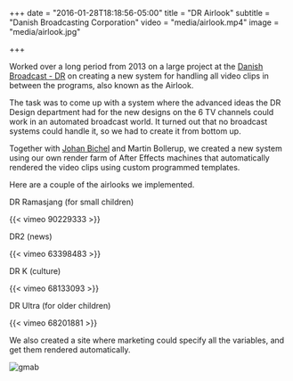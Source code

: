 +++
date = "2016-01-28T18:18:56-05:00"
title = "DR Airlook"
subtitle = "Danish Broadcasting Corporation"
video = "media/airlook.mp4"
image = "media/airlook.jpg"

+++

Worked over a long period from 2013 on a large project at the [Danish Broadcast - DR](http://dr.dk) on creating a new system for handling all video clips in between the programs, also known as the Airlook. 

The task was to come up with a system where the advanced ideas the DR Design department had for the new designs on the 6 TV channels could work in an automated broadcast world. It turned out that no broadcast systems could handle it, so we had to create it from bottom up. 

Together with [Johan Bichel](http://johan.cc) and Martin Bollerup, we created a new system using our own render farm of After Effects machines that automatically rendered the video clips using custom programmed templates. 

Here are a couple of the airlooks we implemented. 

DR Ramasjang (for small children)

{{< vimeo 90229333 >}}

DR2 (news)

{{< vimeo 63398483 >}}

DR K (culture)

{{< vimeo 68133093 >}}

DR Ultra (for older children)

{{< vimeo 68201881 >}}

We also created a site where marketing could specify all the variables, and get them rendered automatically. 

![gmab](work/airlook/gmab.png)